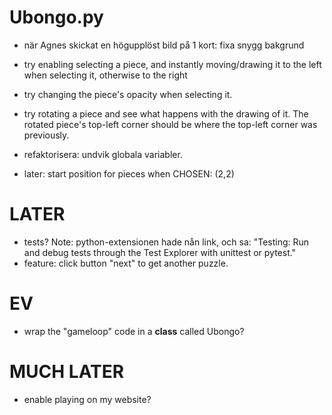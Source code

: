 

# Ubongo.py
- när Agnes skickat en högupplöst bild på 1 kort:
  fixa snygg bakgrund

- try enabling selecting a piece, and instantly 
  moving/drawing it to the left when selecting 
  it, otherwise to the right
- try changing the piece's opacity when 
  selecting it.

- try rotating a piece and see what happens with 
  the drawing of it. The rotated piece's top-left 
  corner should be where the top-left corner was 
  previously.

- refaktorisera: undvik globala variabler.

- later: start position for pieces when CHOSEN: (2,2)




# ##################################








# LATER
- tests? Note: python-extensionen hade nån link, och sa: "Testing: Run and debug tests through the Test Explorer with unittest or pytest."
- feature: click button "next" to get another puzzle.



# EV
- wrap the "gameloop" code in a __class__ called Ubongo?



# MUCH LATER
- enable playing on my website?



